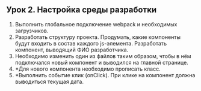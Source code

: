 ## Урок 2. Настройка среды разработки

1. Выполнить глобальное подключение webpack и необходимых загрузчиков.
2. Разработать структуру проекта. Продумать, какие компоненты будут входить в состав каждого
js-элемента. Разработать компонент, выводящий ФИО разработчика.
3. Необходимо изменить один из файлов таким образом, чтобы в нём подключался новый
компонент и выводился на главной странице.
4. *Для нового компонента необходимо прописать класс.
5. *Выполнить событие клик (onClick). При клике на компонент должна выводиться текущая дата.
